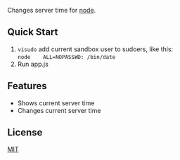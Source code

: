 Changes server time for [node](http://nodejs.org).

## Quick Start

1. `visudo` add current sandbox user to sudoers, like this:  
`node    ALL=NOPASSWD: /bin/date`
2. Run app.js

## Features

  * Shows current server time
  * Changes current server time

## License

  [MIT](LICENSE)
